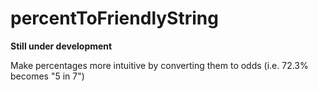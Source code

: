# percentToFriendlyString

**Still under development**

Make percentages more intuitive by converting them to odds (i.e. 72.3% becomes "5 in 7")
